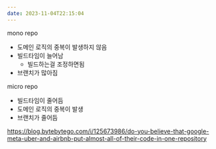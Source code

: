 ```yaml
---
date: 2023-11-04T22:15:04
---
```


mono repo
- 도메인 로직의 중복이 발생하지 않음
- 빌드타임이 늘어남
    - 빌드하는걸 조정하면됨
- 브랜치가 많아짐

micro repo
- 빌드타임이 줄어듬
- 도메인 로직의 중복이 발생
- 브랜치가 줄어듬

https://blog.bytebytego.com/i/125673986/do-you-believe-that-google-meta-uber-and-airbnb-put-almost-all-of-their-code-in-one-repository